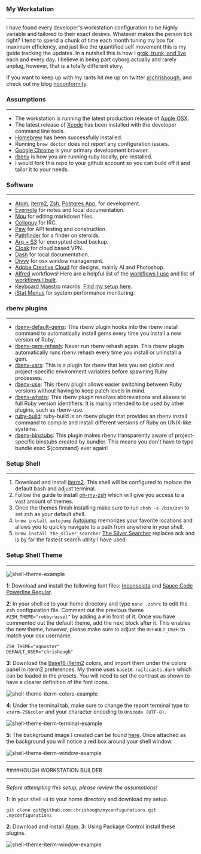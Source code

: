 ### My Workstation
----
I have found every developer's workstation configuration to be highly variable and tailored to their exact desires.  Whatever makes the person tick right?  I tend to spend a chunk of time each month tuning my box for maximum efficiency, and just like the quantified self movement this is my guide tracking the updates.  In a nutshell this is how I [grok, trunk, and live](href="http://www.youtube.com/watch?v=Qi_AAqi0RZM) each and every day. I believe in being part cyborg actually and rarely unplug, however, that is a totally different story.

If you want to keep up with my rants hit me up on twitter [@chrishough](http://twitter.com/chrishough), and check out my blog [noconformity](http://noconformity.com).

### Assumptions
----
* The workstation is running the latest production release of [Apple OSX](http://www.apple.com/osx/).
* The latest release of [Xcode](https://developer.apple.com/xcode/) has been installed with the developer command line tools.
* [Homebrew](http://brew.sh/) has been successfully installed.
* Running ```brew doctor``` does not report any configuration issues.
* [Google Chrome](http://www.google.com/chrome) is your primary development browser.
* [rbenv](https://github.com/sstephenson/rbenv) is how you are running ruby locally, pre-installed.
* I would fork this repo to your github account so you can build off it and tailor it to your needs.

### Software
----

* [Atom](https://atom.io/), [iterm2](http://www.iterm2.com/#/section/home), [Zsh](http://www.zsh.org/), [Postgres App](http://postgresapp.com/), for development.
* [Evernote](http://evernote.com/) for notes and local documentation.
* [Mou](http://mouapp.com/) for editing markdown files.
* [Colloquy](http://colloquy.info/) for IRC.
* [Paw](https://luckymarmot.com/paw) for API testing and construction. 
* [Pathfinder](http://cocoatech.com/pathfinder/) for a finder on steroids.
* [Arq + S3](http://www.haystacksoftware.com/arq/) for encrypted cloud backup.
* [Cloak](https://www.getcloak.com/) for cloud based VPN.
* [Dash](http://kapeli.com/dash) for local documentation.
* [Divvy](https://mizage.com/divvy/) for osx window management.
* [Adobe Creative Cloud](http://www.adobe.com/) for designs, mainly AI and Photoshop.
* [Alfred](http://www.alfredapp.com/) workflows! Here are a helpful list of the [workflows I use](https://github.com/chrishough/myconfigurations/tree/master/software/alfredapp/community.md) and list of [workflows I built](https://github.com/chrishough/myconfigurations/tree/master/software/alfredapp/noconformity.md).
* [Keyboard Maestro](http://www.keyboardmaestro.com/main/) macros. [Find my setup here](https://github.com/chrishough/myconfigurations/tree/master/software/maestro/noconformity.md).
* [iStat Menus](http://bjango.com/mac/istatmenus/) for system performance monitoring.


### rbenv plugins
----
* [rbenv-default-gems](https://github.com/sstephenson/rbenv-default-gems): This rbenv plugin hooks into the rbenv install command to automatically install gems every time you install a new version of Ruby.
* [rbenv-gem-rehash](https://github.com/sstephenson/rbenv-gem-rehash): Never run rbenv rehash again. This rbenv plugin automatically runs rbenv rehash every time you install or uninstall a gem.
* [rbenv-vars](https://github.com/sstephenson/rbenv-vars): This is a plugin for rbenv that lets you set global and project-specific environment variables before spawning Ruby processes.
* [rbenv-use](https://github.com/rkh/rbenv-use): This rbenv plugin allows easier switching between Ruby versions without having to keep patch levels in mind.
* [rbenv-whatis](https://github.com/rkh/rbenv-whatis): This rbenv plugin resolves abbreviations and aliases to full Ruby version identifiers. It is mainly intended to be used by other plugins, such as rbenv-use.
* [ruby-build](https://github.com/sstephenson/ruby-build): ruby-build is an rbenv plugin that provides an rbenv install command to compile and install different versions of Ruby on UNIX-like systems.
* [rbenv-binstubs](https://github.com/ianheggie/rbenv-binstubs): This plugin makes rbenv transparently aware of project-specific binstubs created by bundler. This means you don't have to type bundle exec ${command} ever again!

### Setup Shell
----
1. Download and install [iterm2](http://www.iterm2.com).  This shell will be configured to replace the default bash and adjust terminal.
2. Follow the guide to install [oh-my-zsh](https://github.com/robbyrussell/oh-my-zsh) which will give you access to a vast amount of themes.
3. Once the themes finish installing make sure to run ```chsh -s /bin/zsh``` to set zsh as your default shell.
4. ```brew install autojump``` [Autojump](https://github.com/joelthelion/autojump) memorizes your favorite locations and allows you to quickly navigate to a path from anywhere in your shell.
5. ```brew install the_silver_searcher``` [The Silver Searcher](https://github.com/ggreer/the_silver_searcher) replaces ack and is by far the fastest search utility I have used.


### Setup Shell Theme
----
![shell-theme-example](https://github.com/chrishough/myconfigurations/raw/master/graphics/shell-screenshots/shell-theme-example.png)

**1**: Download and install the following font files: [Inconsolata](http://levien.com/type/myfonts/inconsolata.html) and [Sauce Code Powerline Regular](https://github.com/Lokaltog/powerline-fonts).

**2**: In your shell ```cd``` to your home directory and type ```nano .zshrc``` to edit the zsh configuration file. Comment out the previous theme ```#ZSH_THEME="robbyrussel"``` by adding a ```#``` in front of it. Once you have commented out the default theme, add the next block after it.  This enables the new theme, however, please make sure to adjust the ```DEFAULT_USER``` to match your osx username.

```
ZSH_THEME="agnoster"
DEFAULT_USER="chrishough"
```

**3**: Download the [Base16 iTerm2](https://github.com/chriskempson/base16-iterm2) colors, and import them under the colors panel in iterm2 preferences. My theme uses ```base16-railscasts.dark``` which can be loaded in the presets.  You will need to set the contrast as shown to have a clearer definition of the font icons.

![shell-theme-iterm-colors-example](https://github.com/chrishough/myconfigurations/raw/master/graphics/shell-screenshots/shell-theme-iterm-colors-example.png)

**4**: Under the terminal tab, make sure to change the report terminal type to ```xterm-256color``` and your character encoding to ```Unicode (UTF-8)```.

![shell-theme-iterm-terminal-example](https://github.com/chrishough/myconfigurations/raw/master/graphics/shell-screenshots/shell-theme-iterm-terminal-example.png)

**5**: The background image I created can be found [here](https://github.com/chrishough/myconfigurations/raw/master/graphics/terminal-background.png).  Once attached as the background you will notice a red box around your shell window.  

![shell-theme-iterm-window-example](https://github.com/chrishough/myconfigurations/raw/master/graphics/shell-screenshots/shell-theme-iterm-window-example.png)

***
####HOUGH WORKSTATION BUILDER
***
*Before attempting this setup, please review the assumptions!*

**1**: In your shell ```cd``` to your home directory and download my setup.

```
git clone git@github.com:chrishough/myconfigurations.git .myconfigurations
```

**2**: Download and install [Atom](https://atom.io).
**3**: Using Package Control install these plugins.

![shell-theme-iterm-window-example](https://github.com/chrishough/myconfigurations/raw/master/graphics/shell-screenshots/shell-theme-iterm-window-example.png)



